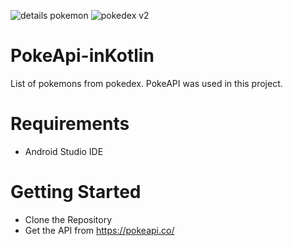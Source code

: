 ![details pokemon](https://user-images.githubusercontent.com/76719882/110195156-ea8b5900-7e01-11eb-9a62-2ba2f4ce3f07.jpeg)
![pokedex v2](https://user-images.githubusercontent.com/76719882/110195157-eb23ef80-7e01-11eb-8dc2-db7e303e9838.jpeg)

# PokeApi-inKotlin
List of pokemons from pokedex. PokeAPI was used in this project.

# Requirements
 - Android Studio IDE

# Getting Started
- Clone the Repository
- Get the API from https://pokeapi.co/
